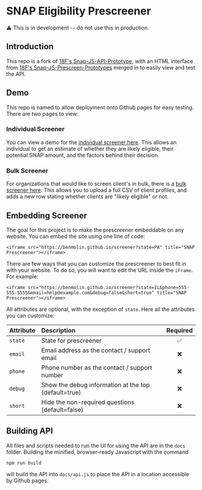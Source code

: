 # SNAP Eligibility Prescreener

:warning: This is in development -- do not use this in production.

## Introduction

This repo is a fork of [18F's Snap-JS-API-Prototype](https://github.com/18F/snap-js-api-prototype), with an HTML interface from [18F's Snap-JS-Prescreen-Prototypes](https://github.com/18F/snap-js-prescreener-prototypes) merged in to easily view and test the API. 

## Demo

This repo is named to allow deployment onto Github pages for easy testing. There are two pages to view:

### Individual Screener

You can view a demo for the [individual screener here](https://benmolin.github.io/screener). This allows an individual to get an estimate of whether they are likely eligible, their potential SNAP amount, and the factors behind their decision.

### Bulk Screener

For organizations that would like to screen client's in bulk, there is a [bulk screener here](https://benmolin.github.io/bulk-screener). This allows you to upload a full CSV of client profiles, and adds a new row stating whether clients are "likely eligible" or not.

## Embedding Screener

The goal for this project is to make the prescreener embeddable on any website. You can embed the site using one line of code:

```
<iframe src="https://benmolin.github.io/screener?state=PA" title="SNAP Prescreener"></iframe>
```

There are few ways that you can customize the prescreener to best fit in with your website. To do so, you will want to edit the URL inside the ``iFrame``. For example:

```
<iframe src="https://benmolin.github.io/screener?state=IL&phone=555-555-5555&email=help@example.com&debug=false&short=true" title="SNAP Prescreener"></iframe>
```

All attributes are optional, with the exception of ``state``. Here all the attributes you can customize:

| Attribute     | Description                                          | Required  |
| ------------- |:---------------------------------------------------- | :-----:|
| `state`       | State for prescreener                                |   ✅   |
| `email`       | Email address as the contact / support email         |   ❌   |
| `phone`       | Phone number as the contact / support number         |   ❌   |
| `debug`       | Show the debug information at the top (default=true) |   ❌   |
| `short`       | Hide the non-required questions (default=false)      |   ❌   |


## Building API

All files and scripts needed to run the UI for using the API are in the ```docs``` folder. Building the minified, browser-ready Javascript with the command

```
npm run build
```

will build the API into ```docs/api.js``` to place the API in a location accessible by Github pages.

